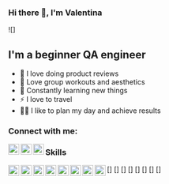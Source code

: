 ### Hi there 👋, I'm Valentina

![]

## I'm a beginner QA engineer
- 💪 I love doing product reviews
- 🎉 Love group workouts and aesthetics
- 🥅 Constantly learning new things
- ⚡ I love to travel
- 🤹🏽 I like to plan my day and achieve results

### Connect with me:

[<img align="left" alt="RomanovaValentina | LinkedIn" width="22px" src="https://cdn.jsdelivr.net/npm/simple-icons@v3/icons/linkedin.svg" />][linkedin]
[<img align="left" alt="RomanovaValentina | Instagram" width="22px" src="https://cdn.jsdelivr.net/npm/simple-icons@v3/icons/instagram.svg" />][instagram]
[<img align="left" alt="RomanovaValentina | VK" width="22px" src="https://cdn.jsdelivr.net/npm/simple-icons@v3/icons/vk.svg" />][vk]

### Skills

[<img align="left" alt="RomanovaValentina | Git " width="22px" src="https://upload.wikimedia.org/wikipedia/commons/e/e0/Git-logo.svg" />]
[<img align="left" alt="RomanovaValentina | Postman " width="22px" src="https://getlogovector.com/wp-content/uploads/2020/07/postman-inc-logo-vector.svg" />]
[<img align="left" alt="RomanovaValentina | JSON " width="22px" src="https://moralis.io/wp-content/uploads/2021/06/jsonlogo.svg" />]
[<img align="left" alt="RomanovaValentina | DevTools " width="22px" src="https://timeweb.com/ru/community/article/cc/cc80ce9459e66652beff9cec4f47baf7.svg" />]
[<img align="left" alt="RomanovaValentina | GitBash " width="22px" src="https://i.ytimg.com/vi/t7pasiwt-Yw/maxresdefault.svg" />]
[<img align="left" alt="RomanovaValentina | DBeaver " width="22px" src="https://user-images.githubusercontent.com/97470160/161750214-bf96ef42-e292-489e-b02d-b8d46fea98c8.svg" />]
[<img align="left" alt="RomanovaValentina | GitHub " width="22px" src="https://br.atsit.in/ru/wp-content/uploads/2022/01/github-d0bfd0bed0b4d0b4d0b5d180d0b6d0b8d0b2d0b0d0b5d182-d0b4d0b2d183d185d184d0b0d0bad182d0bed180d0bdd183d18e-d0b0d183d182d0b5d0bdd182.svg" />]
[<img align="left" alt="RomanovaValentina | Android Studio " width="22px" src="https://images.droidsans.com/wp-content/uploads/2014/12/Header_0_0.svg" />]

<br />

[linkedin]: https://www.linkedin.com/in/valentina-romanova-1b948922a/
[instagram]: https://www.instagram.com/valentina__here/
[vk]: https://vk.com/lady_strikes
